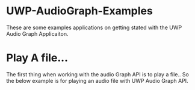 # UWP-AudioGraph-Examples

These are some examples applications on getting stated with the UWP Audio Graph Applicaiton. 

# Play A file...

The first thing when working with the audio Graph API is to play a file.. So the below example is for playing an audio file with UWP Audio Graph API. 
